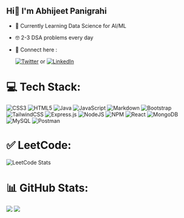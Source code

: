 ## Hi👋 I'm Abhijeet Panigrahi

- 🌱 Currently Learning Data Science for AI/ML
- 🤓 2-3 DSA problems every day 
- 📧 Connect here :
  
  [![Twitter](https://img.shields.io/badge/Twitter-%231DA1F2.svg?logo=Twitter&logoColor=white)](https://twitter.com/A_Panigrahi23) or [![LinkedIn](https://img.shields.io/badge/LinkedIn-%230077B5.svg?logo=linkedin&logoColor=white)](https://www.linkedin.com/in/abhijeet-panigrahi-211383294/)


# 💻 Tech Stack:

![CSS3](https://img.shields.io/badge/css3-%231572B6.svg?style=for-the-badge&logo=css3&logoColor=white) ![HTML5](https://img.shields.io/badge/html5-%23E34F26.svg?style=for-the-badge&logo=html5&logoColor=white) ![Java](https://img.shields.io/badge/java-%23ED8B00.svg?style=for-the-badge&logo=java&logoColor=white) ![JavaScript](https://img.shields.io/badge/javascript-%23323330.svg?style=for-the-badge&logo=javascript&logoColor=%23F7DF1E) ![Markdown](https://img.shields.io/badge/markdown-%23000000.svg?style=for-the-badge&logo=markdown&logoColor=white) ![Bootstrap](https://img.shields.io/badge/bootstrap-%23563D7C.svg?style=for-the-badge&logo=bootstrap&logoColor=white) ![TailwindCSS](https://img.shields.io/badge/tailwindcss-%2338B2AC.svg?style=for-the-badge&logo=tailwind-css&logoColor=white) ![Express.js](https://img.shields.io/badge/express.js-%23404d59.svg?style=for-the-badge&logo=express&logoColor=%2361DAFB) ![NodeJS](https://img.shields.io/badge/node.js-6DA55F?style=for-the-badge&logo=node.js&logoColor=white) ![NPM](https://img.shields.io/badge/NPM-%23000000.svg?style=for-the-badge&logo=npm&logoColor=white) ![React](https://img.shields.io/badge/react-%2320232a.svg?style=for-the-badge&logo=react&logoColor=%2361DAFB) ![MongoDB](https://img.shields.io/badge/MongoDB-%234ea94b.svg?style=for-the-badge&logo=mongodb&logoColor=white) ![MySQL](https://img.shields.io/badge/mysql-%2300f.svg?style=for-the-badge&logo=mysql&logoColor=white) ![Postman](https://img.shields.io/badge/Postman-FF6C37?style=for-the-badge&logo=postman&logoColor=white)

# ✅ LeetCode:
![LeetCode Stats](https://leetcard.jacoblin.cool/abhijeetpanigrahi912?theme=dark&font=ABeeZee&ext=heatmap)

# 📊 GitHub Stats:

![](https://github-readme-stats.vercel.app/api?username=AbhijeetPanigrahi&theme=dark&hide_border=false&include_all_commits=false&count_private=false)
![](https://github-readme-stats.vercel.app/api/top-langs/?username=AbhijeetPanigrahi&theme=dark&hide_border=false&include_all_commits=true&count_private=true&layout=compact)<br/>


    
